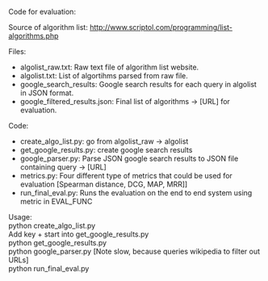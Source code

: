 Code for evaluation:

Source of algorithm list:
http://www.scriptol.com/programming/list-algorithms.php


Files: 
  * algolist_raw.txt: Raw text file of algorithm list website. 
  * algolist.txt: List of algortihms parsed from raw file. 
  * google_search_results: Google search results for each query in algolist in JSON format. 
  * google_filtered_results.json: Final list of algorithms -> [URL] for evaluation.

Code:
  * create_algo_list.py: go from algolist_raw -> algolist
  * get_google_results.py: create google search results
  * google_parser.py: Parse JSON google search results to JSON file containing query -> [URL]
  * metrics.py: Four different type of metrics that could be used for evaluation [Spearman distance, DCG, MAP, MRR]]
  * run_final_eval.py: Runs the evaluation on the end to end system using metric in EVAL_FUNC

Usage:  
python create_algo_list.py  
Add key + start into get_google_results.py  
python get_google_results.py  
python google_parser.py [Note slow, because queries wikipedia to filter out URLs]  
python run_final_eval.py


